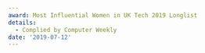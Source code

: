 ```yaml
---
award: Most Influential Women in UK Tech 2019 Longlist
details:
  - Complied by Computer Weekly
date: '2019-07-12'
---
```

